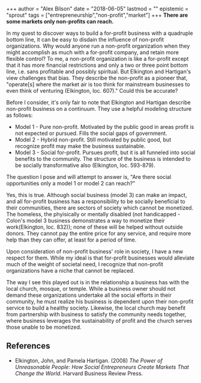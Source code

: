 +++
author = "Alex Bilson"
date = "2018-06-05"
lastmod = ""
epistemic = "sprout"
tags = ["entrepreneurship","non-profit","market"]
+++
**There are some markets only non-profits can reach.**

In my quest to discover ways to build a for-profit business with a quadruple bottom line, it can be easy to disdain the influence of non-profit organizations.  Why would anyone run a non-profit organization when they might accomplish as much with a for-profit company, and retain more flexible control?  To me, a non-profit organization is like a for-profit except that it has more financial restrictions and only a two or three point bottom line, i.e. sans profitable and possibly spiritual.  But Elkington and Hartigan's view challenges that bias.  They describe the non-profit as a pioneer that, "operate\[s\] where the market air is too think for mainstream businesses to even think of venturing (Elkington, loc. 607)."  Could this be accurate?

Before I consider, it's only fair to note that Elkington and Hartigan describe non-profit business on a continuum.  They use a helpful modeling structure as follows:

- Model 1 - Pure non-profit.  Motivated by the public good in areas profit is not expected or pursued.  Fills the social gaps of government.
- Model 2 - Hybrid non-profit.  Still motivated by public good, but recognize profit may make the business sustainable.
- Model 3 - Social for-profit.  Pursues profit, but it is all funneled into social benefits to the community.  The structure of the business is intended to be socially transformative also (Elkington, loc. 593-879).

The question I pose and will attempt to answer is, "Are there social opportunities only a model 1 or model 2 can reach?"

Yes, this is true.  Although social business (model 3) can make an impact, and all for-profit business has a responsibility to be socially beneficial to their communities, there are sectors of society which cannot be monetized.  The homeless, the phyisically or mentally disabled (not handicapped - Colon's model 3 business demonstrates a way to monetize their work(Elkington, loc. 832)); none of these will be helped without outside donors.  They cannot pay the entire price for any service, and require more help than they can offer, at least for a period of time.

Upon consideration of non-profit business' role in society, I have a new respect for them.  While my ideal is that for-profit businesses would alleviate much of the weight of societal need, I recognize that non-profit organizations have a niche that cannot be replaced.

The way I see this played out is in the relationship a business has with the local church, mosque, or temple.  While a business owner should not demand these organizations undertake all the social efforts in their community, he must realize his business is dependent upon their non-profit service to build a healthy society.  Likewise, the local church may benefit from partnership with business to satisfy the community needs together, where business leverages the sustainability of profit and the church serves those unable to be monetized.

## References

- Elkington, John, and Pamela Hartigan. (2008)  _The Power of Unreasonable People: How Social Entrepreneurs Create Markets That Change the World_. Harvard Business Review Press.
